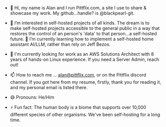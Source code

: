 - 👋 Hi, my name is Alan and I run Pittflix.com, a site I use to share & showcase my work. My github...handle? is @blackpearl-git. 

- 👀 I’m interested in self-hosted projects of all kinds. The dream is to make self-hosted projects accessible to the general public in a way that restores the control of an person's 'data' to that person...a self-hosted future. 🌱 I’m currently learning how to implement a self-hosted home assistant AI/LLM, rather than rely on Jeff Bezos. 

- 💞️ I'm currently looking for work as an AWS Solutions Architect with 8 years of hands-on Linux experience. If you need a Server Admin, reach out! 
- 📫 How to reach me ... alan@pittflix.com, or on the Pittflix discord channel. If you got here from my resume, firstly, thank you for reading it, and my personal email is listed there.
- 😄 Pronouns: He/Him
- ⚡ Fun fact: The human body is a biome that supports over 10,000 different species of other organisms. We've been self-hosting for a long time.

<!---
blackpearl-git/blackpearl-git is a ✨ special ✨ repository because its `README.md` (this file) appears on your GitHub profile.
You can click the Preview link to take a look at your changes.
--->
